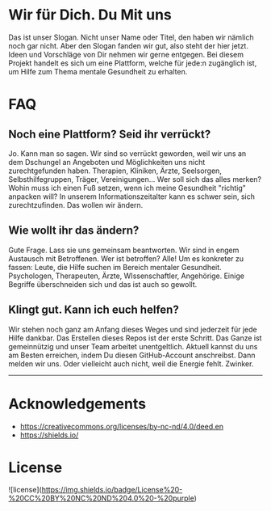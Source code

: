 # Wir für Dich. Du Mit uns
Das ist unser Slogan. Nicht unser Name oder Titel, den haben wir nämlich noch gar nicht. Aber den Slogan fanden wir gut, also steht der hier jetzt. Ideen und Vorschläge von Dir nehmen wir gerne entgegen.
Bei diesem Projekt handelt es sich um eine Plattform, welche für jede:n zugänglich ist, um Hilfe zum Thema mentale Gesundheit zu erhalten.


# FAQ
## Noch eine Plattform? Seid ihr verrückt?
Jo. Kann man so sagen. Wir sind so verrückt geworden, weil wir uns an dem Dschungel an Angeboten und Möglichkeiten uns nicht zurechtgefunden haben. Therapien, Kliniken, Ärzte, Seelsorgen, Selbsthilfegruppen, Träger, Vereinigungen...
Wer soll sich das alles merken? Wohin muss ich einen Fuß setzen, wenn ich meine Gesundheit "richtig" anpacken will? In unserem Informationszeitalter kann es schwer sein, sich zurechtzufinden. Das wollen wir ändern.

## Wie wollt ihr das ändern?
Gute Frage. Lass sie uns gemeinsam beantworten. Wir sind in engem Austausch mit Betroffenen. Wer ist betroffen? Alle!
Um es konkreter zu fassen: Leute, die Hilfe suchen im Bereich mentaler Gesundheit. Psychologen, Therapeuten, Ärzte, WIssenschaftler, Angehörige. Einige Begriffe überschneiden sich und das ist auch so gewollt.

## Klingt gut. Kann ich euch helfen?
Wir stehen noch ganz am Anfang dieses Weges und sind jederzeit für jede Hilfe dankbar. Das Erstellen dieses Repos ist der erste Schritt. Das Ganze ist gemeinnützig und unser Team arbeitet unentgeltlich. Aktuell kannst du uns am Besten erreichen, indem Du diesen GitHub-Account anschreibst. Dann melden wir uns. Oder vielleicht auch nicht, weil die Energie fehlt. Zwinker.

---

# Acknowledgements
- https://creativecommons.org/licenses/by-nc-nd/4.0/deed.en
- https://shields.io/

# License
!\[license\](https://img.shields.io/badge/License%20-%20CC%20BY%20NC%20ND%204.0%20-%20purple)
